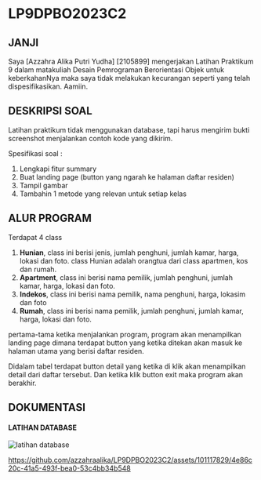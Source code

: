 # LP9DPBO2023C2

## JANJI
Saya [Azzahra Alika Putri Yudha] [2105899] mengerjakan Latihan Praktikum 9 dalam matakuliah Desain Pemrograman Berorientasi Objek untuk keberkahanNya maka saya tidak melakukan kecurangan seperti yang telah dispesifikasikan. Aamiin. 

## DESKRIPSI SOAL
Latihan praktikum tidak menggunakan database, tapi harus mengirim bukti screenshot menjalankan contoh kode yang dikirim. 

Spesifikasi soal : 

1. Lengkapi fitur summary
2. Buat landing page (button yang ngarah ke halaman daftar residen)
3. Tampil gambar
4. Tambahin 1 metode yang relevan untuk setiap kelas

## ALUR PROGRAM 
Terdapat 4 class 
1. **Hunian**, class ini berisi jenis, jumlah penghuni, jumlah kamar, harga, lokasi dan foto. class Hunian adalah orangtua dari class apartmen, kos dan rumah. 
2. **Apartment**, class ini berisi nama pemilik, jumlah penghuni, jumlah kamar, harga, lokasi dan foto.
3. **Indekos**, class ini berisi nama pemilik, nama penghuni, harga, lokasim dan foto
4. **Rumah**, class ini berisi nama pemilik, jumlah penghuni, jumlah kamar, harga, lokasi dan foto. 

pertama-tama ketika menjalankan program, program akan menampilkan landing page dimana terdapat button yang ketika ditekan akan masuk ke halaman utama yang berisi daftar residen. 

Didalam tabel terdapat button detail yang ketika di klik akan menampilkan detail dari daftar tersebut. Dan ketika klik button exit maka program akan berakhir. 

## DOKUMENTASI
#### LATIHAN DATABASE
![latihan database](https://github.com/azzahraalika/LP9DPBO2023C2/assets/101117829/44531cec-a91e-4c5a-97ff-1e3a838c22c9)

https://github.com/azzahraalika/LP9DPBO2023C2/assets/101117829/4e86c20c-41a5-493f-bea0-53c4bb34b548


